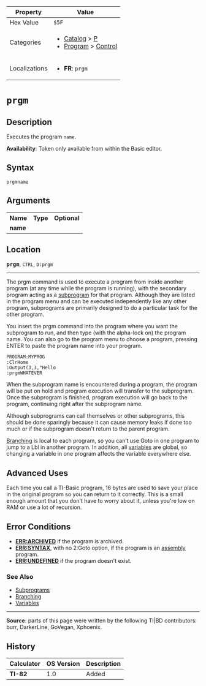 | Property      | Value |
|---------------|-------|
| Hex Value     | `$5F`|
| Categories    | <ul><li>[Catalog](<../categories/Catalog.md>) > [P](<../categories/Catalog.md#P>)</li><li>[Program](<../categories/Program.md>) > [Control](<../categories/Program.md#Control>)</li></ul> |
| Localizations | <ul><li><b>FR</b>: `prgm`</li></ul> |

# `prgm`

## Description
Executes the program `name`.


<b>Availability</b>: Token only available from within the Basic editor.

## Syntax
`prgmname`

## Arguments
<table>
<tr><th>Name</th><th>Type</th><th>Optional</th></tr>

<tr><td><b>name</b></td><td></td><td></td></tr>

</table>

## Location
<tt><kbd><b>prgm</b></kbd></tt>, `CTRL`, `D:prgm`
<hr>

The prgm command is used to execute a program from inside another program (at any time while the program is running), with the secondary program acting as a [subprogram](subprograms) for that program. Although they are listed in the program menu and can be executed independently like any other program, subprograms are primarily designed to do a particular task for the other program.

You insert the prgm command into the program where you want the subprogram to run, and then type (with the alpha-lock on) the program name. You can also go to the program menu to choose a program, pressing ENTER to paste the program name into your program.

```ti-basic
PROGRAM:MYPROG
:ClrHome
:Output(3,3,"Hello
:prgmWHATEVER
```

When the subprogram name is encountered during a program, the program will be put on hold and program execution will transfer to the subprogram. Once the subprogram is finished, program execution will go back to the program, continuing right after the subprogram name.

Although subprograms can call themselves or other subprograms, this should be done sparingly because it can cause memory leaks if done too much or if the subprogram doesn't return to the parent program.

[Branching](goto) is local to each program, so you can’t use Goto in one program to jump to a Lbl in another program. In addition, all [variables](variables.md) are global, so changing a variable in one program affects the variable everywhere else.

## Advanced Uses

Each time you call a TI-Basic program, 16 bytes are used to save your place in the original program so you can return to it correctly. This is a small enough amount that you don't have to worry about it, unless you're low on RAM or use a lot of recursion.

## Error Conditions

*   **[ERR:ARCHIVED](errors#archived)** if the program is archived.
*   **[ERR:SYNTAX](errors#syntax)**, with no 2:Goto option, if the program is an [assembly](assembly.md) program.
*   **[ERR:UNDEFINED](errors#undefined)** if the program doesn't exist.

### See Also

*   [Subprograms](Subprograms.md)
*   [Branching](Branching.md)
*   [Variables](Variables.md)

* * *

**Source**: parts of this page were written by the following TI|BD contributors: burr, DarkerLine, GoVegan, Xphoenix.

## History
| Calculator | OS Version | Description |
|------------|------------|-------------|
| <b>TI-82</b> | 1.0 | Added |


